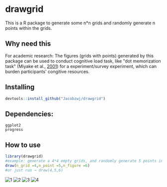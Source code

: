 # drawgrid

This is a R package to generate some n*n grids and randomly generate n points within the grids.

## Why need this
For academic research:
The figures (grids with points) generated by this package can be used to conduct cognitive load task, like "dot memorization task" (Miyake et al., [2001](https://doi.org/10.1037//0096-3445.130.4.621)) for a experiment/survey experiment, which can burden participants' congitive resources.


## Installing
```R
devtools::install_github("Jacobzwj/drawgrid")
```

## Dependencies:
`ggplot2`  
`progress`  

## How to use
```R
library(drawgrid)
#example: generate a 4*4 empty grids, and randomly generate 5 points in the grids, if we need 4 figures
draw(n_grid =4,n_point =5,n_figure =6)
#or just run → draw(4,5,6)
```
![1](https://user-images.githubusercontent.com/60833574/188264215-d2b5f4c5-207d-4bc3-8e4a-491c1d82241b.png)
![2](https://user-images.githubusercontent.com/60833574/188264216-3ba1e7b3-aad4-461f-9e49-70d8c91db3b6.png)
![3](https://user-images.githubusercontent.com/60833574/188264217-1ad81d31-93de-46d6-9e16-8ec188990206.png)
![4](https://user-images.githubusercontent.com/60833574/188264219-66f276da-af6c-4973-b859-369a0be22a81.png)
